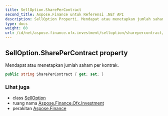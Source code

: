 ```yaml
---
title: SellOption.SharePerContract
second_title: Aspose.Finance untuk Referensi .NET API
description: SellOption Properti. Mendapat atau menetapkan jumlah saham per kontrak.
type: docs
weight: 60
url: /id/net/aspose.finance.ofx.investment/selloption/sharepercontract/
---
```

## SellOption.SharePerContract property

Mendapat atau menetapkan jumlah saham per kontrak.

```csharp
public string SharePerContract { get; set; }
```

### Lihat juga

* class [SellOption](../)
* ruang nama [Aspose.Finance.Ofx.Investment](../../selloption/)
* perakitan [Aspose.Finance](../../../)



